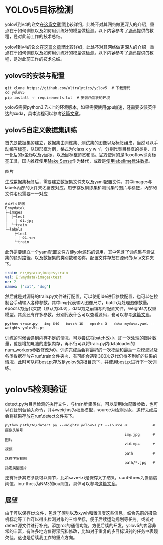 # YOLOv5目标检测


yolov1到v4的论文在[这篇文章](https://blog.csdn.net/weixin_39524959/article/details/111136986)里比较详细，此处不对其网络做更深入的介绍，重点在于如何训练以及如何用训练好的模型做检测。以下内容参考了[源码](https://github.com/ultralytics/yolov5)提供的教程，是对此前工作的技术总结。

<!--more-->

yolov1到v4的论文在[这篇文章](https://blog.csdn.net/weixin_39524959/article/details/111136986)里比较详细，此处不对其网络做更深入的介绍，重点在于如何训练以及如何用训练好的模型做检测。以下内容参考了[源码](https://github.com/ultralytics/yolov5)提供的教程，是对此前工作的技术总结。

## yolov5的安装与配置

```linux
git clone https://github.com/ultralytics/yolov5  # 下载源码
cd yolov5
pip install -r requirements.txt  # 安装所需要的环境
```

yolov5需要python3.7以上的环境版本，如果需要使用gpu加速，还需要安装英伟达的cuda，具体流程可以参考[这篇文章](https://blog.csdn.net/beifangc/article/details/108967239)。

## yolov5自定义数据集训练

首先是数据集的建立，数据集由训练集、测试集的图像以及标签组成，当然可以手动编写标签，以矩形框为例，格式为’class x y w h‘，分别代表目标框的类别、归一化后的x坐标以及y坐标，以及目标框的宽和高。[官方](https://github.com/ultralytics/yolov5/wiki/Train-Custom-Data)使用的是Roboflow网页标签工具，国内推荐使用[Make Sense](https://www.makesense.ai/)作为替代，或者是[使用labelImg标注数据](https://www.cnblogs.com/StarZhai/p/11926610.html)。

图片

生成数据集标签后，需要建立数据集文件夹以及yaml配置文件，其中images与labels内部的文件夹名需要对应，用于存放训练集和测试集的图片与标签，内部的文件名也需要一一对应

```linux
#文件夹配置
E:mydata\
├─images
│  ├─test
|    ├─01.jpg
│  └─train
└─labels
    ├─test
      ├─01.txt
    └─train
```

此外需要建立一个yaml配置文件方便yolo源码的调用，其中包含了训练集与测试集的绝对路径，以及数据集的类别数和名称，配置文件存放在源码的data文件夹下。

```yaml
train: E:\mydata\images\train
val: E:\mydata\images\test
nc: 2
names: ['cat', 'dog']
```

然后就是对源码的train.py文件进行配置，可以使用ide进行参数配置，也可以在控制台手动输入各种参数。其中img代表输入图像尺寸，batch为处理图像数量，epochs为迭代次数（默认为300），data为之前编写的配置文件，weights为权重模型。其余还有许多参数，分别代表什么可以查看源码，也可以参考[这篇文章](https://blog.csdn.net/weixin_41990671/article/details/107300314)。

```
python train.py --img 640 --batch 16 --epochs 3 --data mydata.yaml --weights yolov5s.pt
```

训练的时候会遇到内存不足的情况，可以尝试将batch改小，即一次处理的图片数量，或是增加电脑的虚拟内存，再不行可以将train.py内dataloader的num_workers参数修改为0。训练完成后会将最好的一次模型和最后一次模型以及各类数据存放在run\train文件夹内，有可能会遇到300次迭代仍得不到好的结果的情况，此时可以将best.pt存放到yolov5的根目录下，并使用best.pt进行下一次训练。

# yolov5检测验证

detect.py为目标检测的执行文件，与train步骤类似，可以使用ide配置参数，也可以在控制台输入命令，其中weights为权重模型，source为检测对象，运行完成后会将结果存放在run\detect文件夹下。

```linux
python path/to/detect.py --weights yolov5s.pt --source 0			#摄像头编号
													   img.jpg		#图片
													   vid.mp4		#视频
													   path			#路径下所有图
													   path/*.jpg	#指定类型图片
```

还有许多其它参数可以调节，比如save-txt是保存文字结果，conf-thres为置信度阈值，iou-thres为NMS的iou阈值，具体可以参考[这篇文章](https://blog.csdn.net/Q1u1NG/article/details/108093525)。

## 展望

由于可以保存txt文件，包含了类别以及xywh和置信度这些信息，结合先前的摄像机标定等工作可以得出检测对象的三维坐标，便于后续运动规划等任务。或者对detect源文件进行补充，添加ros的通信功能，方便后续的开发。yolov5的内容非常的丰富，有许多地方值得深究和修改，比如对于重复的多目标识别的任务中表现欠佳，这也是后续我工作的重点方向。


